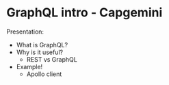 # GraphQL intro - Capgemini

Presentation:
- What is GraphQL?
- Why is it useful?
  - REST vs GraphQL
- Example!
  - Apollo client
